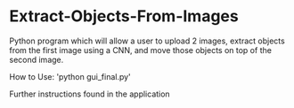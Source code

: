 # Extract-Objects-From-Images

Python program which will allow a user to upload 2 images, extract objects from the first image using a CNN, and move those objects on top of the second image.

How to Use: 'python gui_final.py'

Further instructions found in the application
